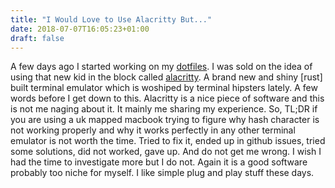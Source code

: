 ```yaml
---
title: "I Would Love to Use Alacritty But..."
date: 2018-07-07T16:05:23+01:00
draft: false
---
```

A few days ago I started working on my
[dotfiles](https://github.com/profe55orx/dotfiles). I was sold on the idea of
using that new kid in the block called
[alacritty](https://github.com/jwilm/alacritty). A brand new and shiny [rust]
built terminal emulator which is woshiped by terminal hipsters lately.  A few
words before I get down to this. Alacritty is a nice piece of software and
this is not me naging about it. It mainly me sharing my experience.  So, TL;DR
if you are using a uk mapped macbook trying to figure why hash character is not
working properly and why it works perfectly in any other terminal emulator is
not worth the time. Tried to fix it, ended up in github issues, tried some
solutions, did not worked, gave up. And do not get me wrong. I wish I had the
time to investigate more but I do not. Again it is a good software probably too
niche for myself. I like simple plug and play stuff these days.


